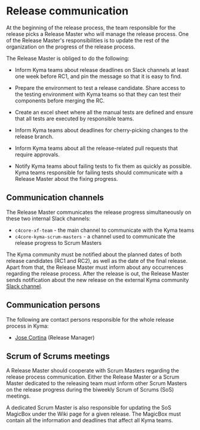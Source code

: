 # Release communication

At the beginning of the release process, the team responsible for the release picks a Release Master who will manage the release process. One of the Release Master's responsibilities is to update the rest of the organization on the progress of the release process.

The Release Master is obliged to do the following:

- Inform Kyma teams about release deadlines on Slack channels at least one week before RC1, and pin the message so that it is easy to find. 

- Prepare the environment to test a release candidate. Share access to the testing environment with Kyma teams so that they can test their components before merging the RC.

- Create an excel sheet where all the manual tests are defined and ensure that all tests are executed by responsible teams.

- Inform Kyma teams about deadlines for cherry-picking changes to the release branch.

- Inform Kyma teams about all the release-related pull requests that require approvals.

- Notify Kyma teams about failing tests to fix them as quickly as possible. Kyma teams responsible for failing tests should communicate with a Release Master about the fixing progress.

## Communication channels

The Release Master communicates the release progress simultaneously on these two internal Slack channels: 

- `c4core-xf-team` - the main channel to communicate with the Kyma teams
- `c4core-kyma-scrum-masters` - a channel used to communicate the release progress to Scrum Masters

The Kyma community must be notified about the planned dates of both release candidates (RC1 and RC2), as well as the date of the final release. Apart from that, the Release Master must inform about any occurrences regarding the release process. After the release is out, the Release Master sends notification about the new release on the external Kyma community [Slack channel](https://kyma-community.slack.com/messages/CBLBESMST/convo/CBLBESMST-1561563669.058300/).

## Communication persons

The following are contact persons responsible for the whole release process in Kyma:

- [Jose Cortina](https://github.com/jose-cortina) (Release Manager)

## Scrum of Scrums meetings

A Release Master should cooperate with Scrum Masters regarding the release process communication. Either the Release Master or a Scrum Master dedicated to the releasing team must inform other Scrum Masters on the release progress during the biweekly Scrum of Scrums (SoS) meetings.

A dedicated Scrum Master is also responsible for updating the SoS MagicBox under the Wiki page for a given release. The MagicBox must contain all the information and deadlines that affect all Kyma teams.
